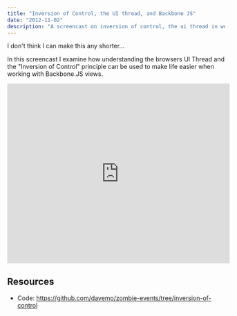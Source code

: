 ```yaml
---
title: "Inversion of Control, the UI thread, and Backbone JS"
date: "2012-11-02"
description: "A screencast on inversion of control, the ui thread in web browsers, and Backbone JS."
---
```


<aside class="tldr">
I don't think I can make this any shorter...
</aside>


In this screencast I examine how understanding the browsers UI Thread and the "Inversion of Control" principle can be used to make life easier when working with Backbone.JS views.

<iframe src="https://www.youtube.com/embed/mU1JcPikdMs?wmode=transparent" allowfullscreen frameborder="0" height="417" width="515"></iframe>

## Resources

- Code: https://github.com/davemo/zombie-events/tree/inversion-of-control
